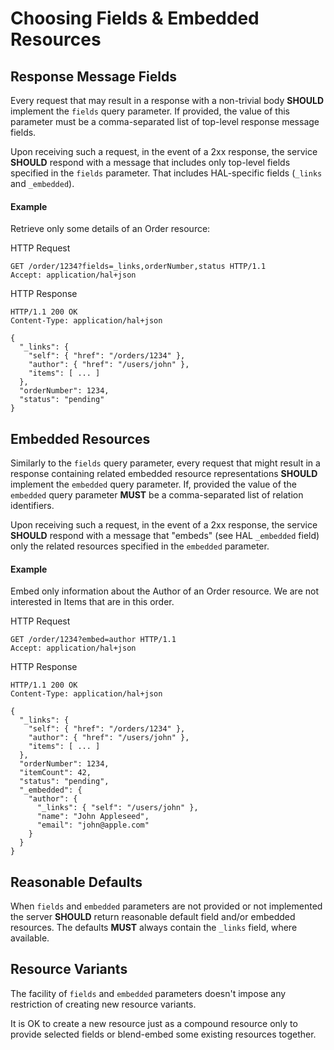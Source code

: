 # Choosing Fields & Embedded Resources


## Response Message Fields
Every request that may result in a response with a non-trivial body **SHOULD** implement the `fields` query parameter. If provided, the value of this parameter must be a comma-separated list of top-level response message fields. 

Upon receiving such a request, in the event of a 2xx response, the service **SHOULD** respond with a message that includes only top-level fields specified in the `fields` parameter. That includes HAL-specific fields (`_links` and `_embedded`).

#### Example
Retrieve only some details of an Order resource:

HTTP Request
```
GET /order/1234?fields=_links,orderNumber,status HTTP/1.1
Accept: application/hal+json
```

HTTP Response
```
HTTP/1.1 200 OK
Content-Type: application/hal+json

{
  "_links": {
    "self": { "href": "/orders/1234" },
    "author": { "href": "/users/john" },
    "items": [ ... ]
  },
  "orderNumber": 1234,
  "status": "pending"
}
```

## Embedded Resources
Similarly to the `fields` query parameter, every request that might result in a response containing related embedded resource representations **SHOULD** implement the `embedded` query parameter. If, provided the value of the `embedded` query parameter **MUST** be a comma-separated list of relation identifiers.

Upon receiving such a request, in the event of a 2xx response, the service **SHOULD** respond with a message that "embeds" (see HAL `_embedded` field) only the related resources specified in the `embedded` parameter. 


#### Example
Embed only information about the Author of an Order resource. We are not interested in Items that are in this order.

HTTP Request

```
GET /order/1234?embed=author HTTP/1.1
Accept: application/hal+json
```

HTTP Response
```
HTTP/1.1 200 OK
Content-Type: application/hal+json

{
  "_links": {
    "self": { "href": "/orders/1234" },
    "author": { "href": "/users/john" },
    "items": [ ... ]
  },
  "orderNumber": 1234,
  "itemCount": 42,
  "status": "pending",
  "_embedded": {
    "author": {
      "_links": { "self": "/users/john" },
      "name": "John Appleseed",
      "email": "john@apple.com"
    }
  }
}
```

## Reasonable Defaults
When `fields` and `embedded` parameters are not provided or not implemented the server **SHOULD** return reasonable default field and/or embedded resources. The defaults **MUST** always contain the `_links` field, where available.

## Resource Variants
The facility of `fields` and `embedded` parameters doesn't impose any restriction of creating new resource variants. 

It is OK to create a new resource just as a compound resource only to provide selected fields or blend-embed some existing resources together. 

